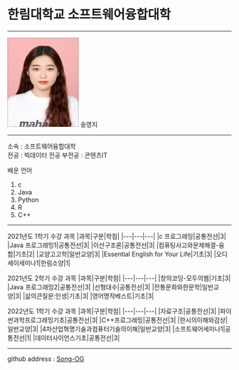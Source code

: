 # 한림대학교 소프트웨어융합대학
---
<img src=syj.jpg height=200 width=160>
송영지

---
소속 : 소프트웨어융합대학   
전공 : 빅데이터 전공
부전공 : 콘텐츠IT

배운 언어
1. c
2. Java
3. Python
4. R
5. C++

--------------------

2021년도 1학기 수강 과목
|과목|구분|학점|
|---|---|---|
|c 프로그래밍|공통전선|3|
|Java 프로그래밍1|공통전선|3|
|이산구조론|공통전선|3|
|컴퓨팅사고와문제해결-융합|기초|2|
|교양고고학|일반교양|3|
|Essential English for Your Life|기초|3|
|오디세이세미나1|한림소양|1|

2021년도 2학기 수강 과목
|과목|구분|학점|
|---|---|---|
|창의코딩-모두의웹|기초|3|
|Java 프로그래밍2|공통전선|3|
|선형대수|공통전선|3|
|전통문화와한문학|일반교양|3|
|삶의큰질문:인생|기초|3|
|영어명작베스트|기초|3|

2022년도 1학기 수강 과목
|과목|구분|학점|
|---|---|---|
|자료구조|공통전선|3|
|파이썬과학프로그래밍기초|공통전선|3|
|C++프로그래밍|공통전선|3|
|한시의이해와감상|일반교양|3|
|4차산업혁명기술과컴퓨터기술의이해|일반교양|3|
|소프트웨어세미나1|공통전선|1|
|데이터사이언스기초|공통전선|3|

---
github address : [Song-OG][github]

[github]:http://github.com/Song-OG

